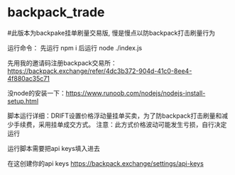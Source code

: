 # backpack_trade

#此版本为backpake挂单刷量交易版, 慢是慢点以防backpack打击刷量行为
 
 运行命令：
 先运行 npm i
 后运行 node ./index.js

 先用我的邀请码注册backpack交易所：https://backpack.exchange/refer/4dc3b372-904d-41c0-8ee4-4f880ac35c71

 没node的安装一下：https://www.runoob.com/nodejs/nodejs-install-setup.html


 脚本运行详细：DRIFT设置价格浮动量挂单买卖，为了防backpack打击刷量和减少手续费，采用挂单成交方式。
 注意：此方式价格波动可能发生亏损，自行决定运行

 运行脚本需要把api keys填入进去

在这创建你的api keys https://backpack.exchange/settings/api-keys

